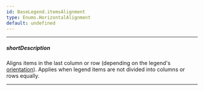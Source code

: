 ```yaml
---
id: BaseLegend.itemsAlignment
type: Enums.HorizontalAlignment
default: undefined
---
```

---
##### shortDescription
Aligns items in the last column or row (depending on the legend's [orientation](/api-reference/10%20UI%20Components/BaseLegend/orientation.md '{basewidgetpath}/Configuration/legend/#orientation')). Applies when legend items are not divided into columns or rows equally.

---
<!-- Description goes here -->